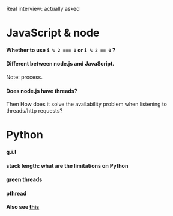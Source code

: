 Real interview: actually asked

# JavaScript & node

#### Whether to use `i % 2 === 0`  or `i % 2 == 0` ?
#### Different between node.js and JavaScript.
Note: process.
#### Does node.js have threads?
Then How does it solve the availability problem when listening to threads/http requests?

# Python

#### g.i.l
#### stack length: what are the limitations on Python
#### green threads
#### pthread

#### Also see [this](python-interview-notes.md)
